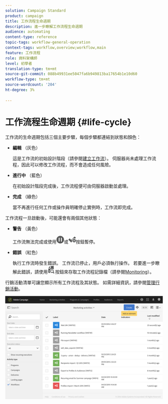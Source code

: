 ```yaml
---
solution: Campaign Standard
product: campaign
title: 工作流程生命週期
description: 進一步瞭解工作流程生命週期
audience: automating
content-type: reference
topic-tags: workflow-general-operation
context-tags: workflow,overview;workflow,main
feature: 工作流程
role: 資料架構師
level: 初學者
translation-type: tm+mt
source-git-commit: 088b49931ee5047fa6b949813ba17654b1e10d60
workflow-type: tm+mt
source-wordcount: '204'
ht-degree: 3%

---
```



# 工作流程生命週期 {#life-cycle}

工作流的生命週期包括三個主要步驟，每個步驟都連結到狀態和顏色：

* **編輯** （灰色）

   這是工作流的初始設計階段（請參閱[建立工作流](../../automating/using/building-a-workflow.md#creating-a-workflow)）。 伺服器尚未處理工作流程，因此可以修改工作流程，而不會造成任何風險。

* **進行中** （藍色）

   在初始設計階段完成後，工作流程便可由伺服器啟動並處理。

* **完成** （綠色）

   當不再進行任何工作或操作員明確停止實例時，工作流即完成。

工作流程一旦啟動後，可能還會有兩個其他狀態：

* **警告** （黃色）

   工作流無法完成或使用![](assets/pause_darkgrey-24px.png)或![](assets/check_pause_darkgrey-24px.png)按鈕暫停。

* **錯誤** （紅色）

   執行工作流時發生錯誤。 工作流已停止，用戶必須執行操作。 若要進一步瞭解此錯誤，請使用![](assets/printpreview_darkgrey-24px.png)按鈕來存取工作流程記錄檔（請參閱[Monitoring](../../automating/using/monitoring-workflow-execution.md)）。

行銷活動清單可讓您顯示所有工作流程及其狀態。 如需詳細資訊，請參閱[管理行銷活動](../../start/using/marketing-activities.md#about-marketing-activities)。

![](assets/wkf_execution_3.png)
